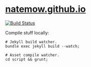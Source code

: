 # [natemow.github.io](http://natemow.github.io/)

[![Build Status](https://travis-ci.org/natemow/natemow.github.io.svg?branch=master)](https://travis-ci.org/natemow/natemow.github.io)

Compile stuff locally:

    # Jekyll build watcher.
    bundle exec jekyll build --watch;

    # Asset compile watcher.
    cd script && grunt;
